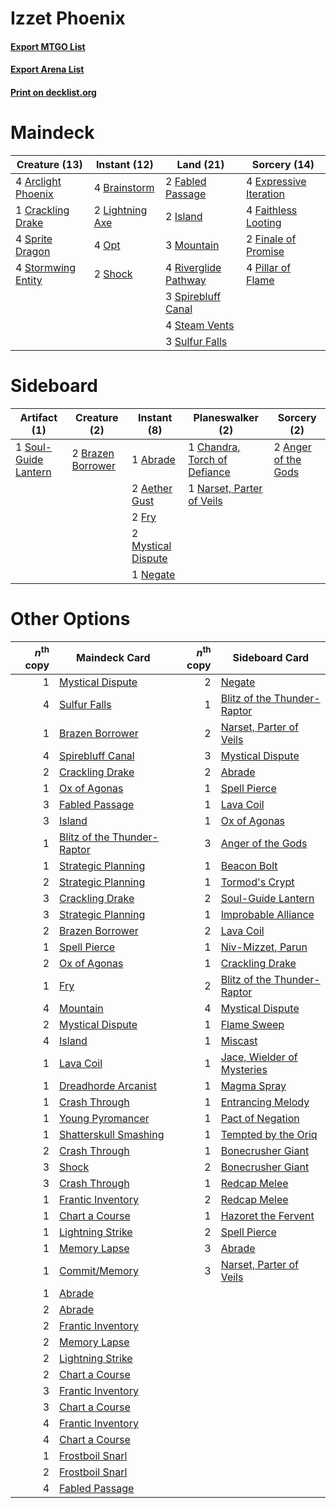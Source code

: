 # Izzet Phoenix

#### [Export MTGO List](../collection/Izzet%20Phoenix/Izzet%20Phoenix.txt)
#### [Export Arena List](../collection/Izzet%20Phoenix/Izzet%20Phoenix_arena.txt)
#### [Print on decklist.org](http://decklist.org/?deckmain=4%09Arclight%20Phoenix%0A4%09Brainstorm%0A1%09Crackling%20Drake%0A4%09Expressive%20Iteration%0A2%09Fabled%20Passage%0A4%09Faithless%20Looting%0A2%09Finale%20of%20Promise%0A2%09Island%0A2%09Lightning%20Axe%0A3%09Mountain%0A4%09Opt%0A4%09Pillar%20of%20Flame%0A4%09Riverglide%20Pathway%0A2%09Shock%0A3%09Spirebluff%20Canal%0A4%09Sprite%20Dragon%0A4%09Steam%20Vents%0A4%09Stormwing%20Entity%0A3%09Sulfur%20Falls&deckside=1%09Abrade%0A2%09Aether%20Gust%0A2%09Anger%20of%20the%20Gods%0A2%09Brazen%20Borrower%0A1%09Chandra,%20Torch%20of%20Defiance%0A2%09Fry%0A2%09Mystical%20Dispute%0A1%09Narset,%20Parter%20of%20Veils%0A1%09Negate%0A1%09Soul-Guide%20Lantern)
# Maindeck

|                                        Creature (13)                                        |                                       Instant (12)                                       |                                           Land (21)                                           |                                          Sorcery (14)                                           |
|---------------------------------------------------------------------------------------------|------------------------------------------------------------------------------------------|-----------------------------------------------------------------------------------------------|-------------------------------------------------------------------------------------------------|
|4 [Arclight Phoenix](http://gatherer.wizards.com/Pages/Card/Details.aspx?multiverseid=452841)|4 [Brainstorm](http://gatherer.wizards.com/Pages/Card/Details.aspx?multiverseid=3897)     |2 [Fabled Passage](http://gatherer.wizards.com/Pages/Card/Details.aspx?multiverseid=473206)    |4 [Expressive Iteration](http://gatherer.wizards.com/Pages/Card/Details.aspx?multiverseid=513678)|
|1 [Crackling Drake](http://gatherer.wizards.com/Pages/Card/Details.aspx?multiverseid=452913) |2 [Lightning Axe](http://gatherer.wizards.com/Pages/Card/Details.aspx?multiverseid=409925)|2 [Island](http://gatherer.wizards.com/Pages/Card/Details.aspx?multiverseid=439857)            |4 [Faithless Looting](http://gatherer.wizards.com/Pages/Card/Details.aspx?multiverseid=389512)   |
|4 [Sprite Dragon](http://gatherer.wizards.com/Pages/Card/Details.aspx?multiverseid=479731)   |4 [Opt](http://gatherer.wizards.com/Pages/Card/Details.aspx?multiverseid=442948)          |3 [Mountain](http://gatherer.wizards.com/Pages/Card/Details.aspx?multiverseid=439859)          |2 [Finale of Promise](http://gatherer.wizards.com/Pages/Card/Details.aspx?multiverseid=461054)   |
|4 [Stormwing Entity](http://gatherer.wizards.com/Pages/Card/Details.aspx?multiverseid=488253)|2 [Shock](http://gatherer.wizards.com/Pages/Card/Details.aspx?multiverseid=129732)        |4 [Riverglide Pathway](http://gatherer.wizards.com/Pages/Card/Details.aspx?multiverseid=491920)|4 [Pillar of Flame](http://gatherer.wizards.com/Pages/Card/Details.aspx?multiverseid=240013)     |
|                                                                                             |                                                                                          |3 [Spirebluff Canal](http://gatherer.wizards.com/Pages/Card/Details.aspx?multiverseid=417822)  |                                                                                                 |
|                                                                                             |                                                                                          |4 [Steam Vents](http://gatherer.wizards.com/Pages/Card/Details.aspx?multiverseid=405109)       |                                                                                                 |
|                                                                                             |                                                                                          |3 [Sulfur Falls](http://gatherer.wizards.com/Pages/Card/Details.aspx?multiverseid=443135)      |                                                                                                 |


# Sideboard

|                                         Artifact (1)                                          |                                        Creature (2)                                        |                                         Instant (8)                                         |                                           Planeswalker (2)                                            |                                         Sorcery (2)                                          |
|-----------------------------------------------------------------------------------------------|--------------------------------------------------------------------------------------------|---------------------------------------------------------------------------------------------|-------------------------------------------------------------------------------------------------------|----------------------------------------------------------------------------------------------|
|1 [Soul-Guide Lantern](http://gatherer.wizards.com/Pages/Card/Details.aspx?multiverseid=476488)|2 [Brazen Borrower](http://gatherer.wizards.com/Pages/Card/Details.aspx?multiverseid=473001)|1 [Abrade](http://gatherer.wizards.com/Pages/Card/Details.aspx?multiverseid=430772)          |1 [Chandra, Torch of Defiance](http://gatherer.wizards.com/Pages/Card/Details.aspx?multiverseid=417683)|2 [Anger of the Gods](http://gatherer.wizards.com/Pages/Card/Details.aspx?multiverseid=438682)|
|                                                                                               |                                                                                            |2 [Aether Gust](http://gatherer.wizards.com/Pages/Card/Details.aspx?multiverseid=466796)     |1 [Narset, Parter of Veils](http://gatherer.wizards.com/Pages/Card/Details.aspx?multiverseid=460988)   |                                                                                              |
|                                                                                               |                                                                                            |2 [Fry](http://gatherer.wizards.com/Pages/Card/Details.aspx?multiverseid=466894)             |                                                                                                       |                                                                                              |
|                                                                                               |                                                                                            |2 [Mystical Dispute](http://gatherer.wizards.com/Pages/Card/Details.aspx?multiverseid=473020)|                                                                                                       |                                                                                              |
|                                                                                               |                                                                                            |1 [Negate](http://gatherer.wizards.com/Pages/Card/Details.aspx?multiverseid=423707)          |                                                                                                       |                                                                                              |


# Other Options

|*n*<sup>th</sup> copy|                                            Maindeck Card                                             |*n*<sup>th</sup> copy|                                            Sideboard Card                                            |
|--------------------:|------------------------------------------------------------------------------------------------------|--------------------:|------------------------------------------------------------------------------------------------------|
|                    1|[Mystical Dispute](http://gatherer.wizards.com/Pages/Card/Details.aspx?multiverseid=473020)           |                    2|[Negate](http://gatherer.wizards.com/Pages/Card/Details.aspx?multiverseid=423707)                     |
|                    4|[Sulfur Falls](http://gatherer.wizards.com/Pages/Card/Details.aspx?multiverseid=443135)               |                    1|[Blitz of the Thunder-Raptor](http://gatherer.wizards.com/Pages/Card/Details.aspx?multiverseid=479629)|
|                    1|[Brazen Borrower](http://gatherer.wizards.com/Pages/Card/Details.aspx?multiverseid=473001)            |                    2|[Narset, Parter of Veils](http://gatherer.wizards.com/Pages/Card/Details.aspx?multiverseid=460988)    |
|                    4|[Spirebluff Canal](http://gatherer.wizards.com/Pages/Card/Details.aspx?multiverseid=417822)           |                    3|[Mystical Dispute](http://gatherer.wizards.com/Pages/Card/Details.aspx?multiverseid=473020)           |
|                    2|[Crackling Drake](http://gatherer.wizards.com/Pages/Card/Details.aspx?multiverseid=452913)            |                    2|[Abrade](http://gatherer.wizards.com/Pages/Card/Details.aspx?multiverseid=430772)                     |
|                    1|[Ox of Agonas](http://gatherer.wizards.com/Pages/Card/Details.aspx?multiverseid=476398)               |                    1|[Spell Pierce](http://gatherer.wizards.com/Pages/Card/Details.aspx?multiverseid=425876)               |
|                    3|[Fabled Passage](http://gatherer.wizards.com/Pages/Card/Details.aspx?multiverseid=473206)             |                    1|[Lava Coil](http://gatherer.wizards.com/Pages/Card/Details.aspx?multiverseid=452858)                  |
|                    3|[Island](http://gatherer.wizards.com/Pages/Card/Details.aspx?multiverseid=439857)                     |                    1|[Ox of Agonas](http://gatherer.wizards.com/Pages/Card/Details.aspx?multiverseid=476398)               |
|                    1|[Blitz of the Thunder-Raptor](http://gatherer.wizards.com/Pages/Card/Details.aspx?multiverseid=479629)|                    3|[Anger of the Gods](http://gatherer.wizards.com/Pages/Card/Details.aspx?multiverseid=438682)          |
|                    1|[Strategic Planning](http://gatherer.wizards.com/Pages/Card/Details.aspx?multiverseid=376525)         |                    1|[Beacon Bolt](http://gatherer.wizards.com/Pages/Card/Details.aspx?multiverseid=452904)                |
|                    2|[Strategic Planning](http://gatherer.wizards.com/Pages/Card/Details.aspx?multiverseid=376525)         |                    1|[Tormod's Crypt](http://gatherer.wizards.com/Pages/Card/Details.aspx?multiverseid=389723)             |
|                    3|[Crackling Drake](http://gatherer.wizards.com/Pages/Card/Details.aspx?multiverseid=452913)            |                    2|[Soul-Guide Lantern](http://gatherer.wizards.com/Pages/Card/Details.aspx?multiverseid=476488)         |
|                    3|[Strategic Planning](http://gatherer.wizards.com/Pages/Card/Details.aspx?multiverseid=376525)         |                    1|[Improbable Alliance](http://gatherer.wizards.com/Pages/Card/Details.aspx?multiverseid=473155)        |
|                    2|[Brazen Borrower](http://gatherer.wizards.com/Pages/Card/Details.aspx?multiverseid=473001)            |                    2|[Lava Coil](http://gatherer.wizards.com/Pages/Card/Details.aspx?multiverseid=452858)                  |
|                    1|[Spell Pierce](http://gatherer.wizards.com/Pages/Card/Details.aspx?multiverseid=425876)               |                    1|[Niv-Mizzet, Parun](http://gatherer.wizards.com/Pages/Card/Details.aspx?multiverseid=452942)          |
|                    2|[Ox of Agonas](http://gatherer.wizards.com/Pages/Card/Details.aspx?multiverseid=476398)               |                    1|[Crackling Drake](http://gatherer.wizards.com/Pages/Card/Details.aspx?multiverseid=452913)            |
|                    1|[Fry](http://gatherer.wizards.com/Pages/Card/Details.aspx?multiverseid=466894)                        |                    2|[Blitz of the Thunder-Raptor](http://gatherer.wizards.com/Pages/Card/Details.aspx?multiverseid=479629)|
|                    4|[Mountain](http://gatherer.wizards.com/Pages/Card/Details.aspx?multiverseid=439859)                   |                    4|[Mystical Dispute](http://gatherer.wizards.com/Pages/Card/Details.aspx?multiverseid=473020)           |
|                    2|[Mystical Dispute](http://gatherer.wizards.com/Pages/Card/Details.aspx?multiverseid=473020)           |                    1|[Flame Sweep](http://gatherer.wizards.com/Pages/Card/Details.aspx?multiverseid=466893)                |
|                    4|[Island](http://gatherer.wizards.com/Pages/Card/Details.aspx?multiverseid=439857)                     |                    1|[Miscast](http://gatherer.wizards.com/Pages/Card/Details.aspx?multiverseid=485380)                    |
|                    1|[Lava Coil](http://gatherer.wizards.com/Pages/Card/Details.aspx?multiverseid=452858)                  |                    1|[Jace, Wielder of Mysteries](http://gatherer.wizards.com/Pages/Card/Details.aspx?multiverseid=460981) |
|                    1|[Dreadhorde Arcanist](http://gatherer.wizards.com/Pages/Card/Details.aspx?multiverseid=461052)        |                    1|[Magma Spray](http://gatherer.wizards.com/Pages/Card/Details.aspx?multiverseid=426843)                |
|                    1|[Crash Through](http://gatherer.wizards.com/Pages/Card/Details.aspx?multiverseid=430777)              |                    1|[Entrancing Melody](http://gatherer.wizards.com/Pages/Card/Details.aspx?multiverseid=435207)          |
|                    1|[Young Pyromancer](http://gatherer.wizards.com/Pages/Card/Details.aspx?multiverseid=426592)           |                    1|[Pact of Negation](http://gatherer.wizards.com/Pages/Card/Details.aspx?multiverseid=442057)           |
|                    1|[Shatterskull Smashing](http://gatherer.wizards.com/Pages/Card/Details.aspx?multiverseid=491802)      |                    1|[Tempted by the Oriq](http://gatherer.wizards.com/Pages/Card/Details.aspx?multiverseid=513535)        |
|                    2|[Crash Through](http://gatherer.wizards.com/Pages/Card/Details.aspx?multiverseid=430777)              |                    1|[Bonecrusher Giant](http://gatherer.wizards.com/Pages/Card/Details.aspx?multiverseid=473077)          |
|                    3|[Shock](http://gatherer.wizards.com/Pages/Card/Details.aspx?multiverseid=129732)                      |                    2|[Bonecrusher Giant](http://gatherer.wizards.com/Pages/Card/Details.aspx?multiverseid=473077)          |
|                    3|[Crash Through](http://gatherer.wizards.com/Pages/Card/Details.aspx?multiverseid=430777)              |                    1|[Redcap Melee](http://gatherer.wizards.com/Pages/Card/Details.aspx?multiverseid=473097)               |
|                    1|[Frantic Inventory](http://gatherer.wizards.com/Pages/Card/Details.aspx?multiverseid=485373)          |                    2|[Redcap Melee](http://gatherer.wizards.com/Pages/Card/Details.aspx?multiverseid=473097)               |
|                    1|[Chart a Course](http://gatherer.wizards.com/Pages/Card/Details.aspx?multiverseid=435200)             |                    1|[Hazoret the Fervent](http://gatherer.wizards.com/Pages/Card/Details.aspx?multiverseid=426838)        |
|                    1|[Lightning Strike](http://gatherer.wizards.com/Pages/Card/Details.aspx?multiverseid=383299)           |                    2|[Spell Pierce](http://gatherer.wizards.com/Pages/Card/Details.aspx?multiverseid=425876)               |
|                    1|[Memory Lapse](http://gatherer.wizards.com/Pages/Card/Details.aspx?multiverseid=3924)                 |                    3|[Abrade](http://gatherer.wizards.com/Pages/Card/Details.aspx?multiverseid=430772)                     |
|                    1|[Commit/Memory](http://gatherer.wizards.com/Pages/Card/Details.aspx?multiverseid=426913)              |                    3|[Narset, Parter of Veils](http://gatherer.wizards.com/Pages/Card/Details.aspx?multiverseid=460988)    |
|                    1|[Abrade](http://gatherer.wizards.com/Pages/Card/Details.aspx?multiverseid=430772)                     |                     |                                                                                                      |
|                    2|[Abrade](http://gatherer.wizards.com/Pages/Card/Details.aspx?multiverseid=430772)                     |                     |                                                                                                      |
|                    2|[Frantic Inventory](http://gatherer.wizards.com/Pages/Card/Details.aspx?multiverseid=485373)          |                     |                                                                                                      |
|                    2|[Memory Lapse](http://gatherer.wizards.com/Pages/Card/Details.aspx?multiverseid=3924)                 |                     |                                                                                                      |
|                    2|[Lightning Strike](http://gatherer.wizards.com/Pages/Card/Details.aspx?multiverseid=383299)           |                     |                                                                                                      |
|                    2|[Chart a Course](http://gatherer.wizards.com/Pages/Card/Details.aspx?multiverseid=435200)             |                     |                                                                                                      |
|                    3|[Frantic Inventory](http://gatherer.wizards.com/Pages/Card/Details.aspx?multiverseid=485373)          |                     |                                                                                                      |
|                    3|[Chart a Course](http://gatherer.wizards.com/Pages/Card/Details.aspx?multiverseid=435200)             |                     |                                                                                                      |
|                    4|[Frantic Inventory](http://gatherer.wizards.com/Pages/Card/Details.aspx?multiverseid=485373)          |                     |                                                                                                      |
|                    4|[Chart a Course](http://gatherer.wizards.com/Pages/Card/Details.aspx?multiverseid=435200)             |                     |                                                                                                      |
|                    1|[Frostboil Snarl](http://gatherer.wizards.com/Pages/Card/Details.aspx?multiverseid=513757)            |                     |                                                                                                      |
|                    2|[Frostboil Snarl](http://gatherer.wizards.com/Pages/Card/Details.aspx?multiverseid=513757)            |                     |                                                                                                      |
|                    4|[Fabled Passage](http://gatherer.wizards.com/Pages/Card/Details.aspx?multiverseid=473206)             |                     |                                                                                                      |

